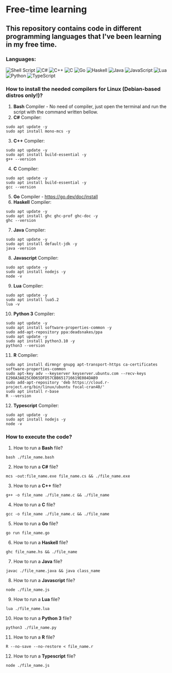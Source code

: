 # Free-time learning

## This repository contains code in different programming languages that I've been learning in my free time.

### Languages:
![Shell Script](https://img.shields.io/badge/shell_script-%23121011.svg?style=for-the-badge&logo=gnu-bash&logoColor=white)
![C#](https://img.shields.io/badge/c%23-%23239120.svg?style=for-the-badge&logo=c-sharp&logoColor=white)
![C++](https://img.shields.io/badge/c++-%2300599C.svg?style=for-the-badge&logo=c%2B%2B&logoColor=white)
![C](https://img.shields.io/badge/c-%2300599C.svg?style=for-the-badge&logo=c&logoColor=white)
![Go](https://img.shields.io/badge/go-%2300ADD8.svg?style=for-the-badge&logo=go&logoColor=white)
![Haskell](https://img.shields.io/badge/Haskell-5e5086?style=for-the-badge&logo=haskell&logoColor=white)
![Java](https://img.shields.io/badge/java-%23ED8B00.svg?style=for-the-badge&logo=java&logoColor=white)
![JavaScript](https://img.shields.io/badge/javascript-%23323330.svg?style=for-the-badge&logo=javascript&logoColor=%23F7DF1E)
![Lua](https://img.shields.io/badge/lua-%232C2D72.svg?style=for-the-badge&logo=lua&logoColor=white)
![Python](https://img.shields.io/badge/python-3670A0?style=for-the-badge&logo=python&logoColor=ffdd54)
![TypeScript](https://img.shields.io/badge/typescript-%23007ACC.svg?style=for-the-badge&logo=typescript&logoColor=white)

### How to install the needed compilers for Linux (Debian-based distros only!)?
1. <strong>Bash</strong> Compiler - No need of compiler, just open the terminal and run the script with the command written bellow.
2. <strong>C#</strong> Compiler:
```
sudo apt update -y
sudo apt install mono-mcs -y
```
3. <strong>C++</strong> Compiler:
```
sudo apt update -y
sudo apt install build-essential -y
g++ --version
```
4. <strong>C</strong> Compiler:
```
sudo apt update -y
sudo apt install build-essential -y
gcc --version
```
5. <strong>Go</strong> Compiler - https://go.dev/doc/install
6. <strong>Haskell</strong> Compiler:
```
sudo apt update -y
sudo apt install ghc ghc-prof ghc-doc -y
ghc --version
```
7. <strong>Java</strong> Compiler:
```
sudo apt update -y
sudo apt install default-jdk -y
java -version
```
8. <strong>Javascript</strong> Compiler:
```
sudo apt update -y
sudo apt install nodejs -y
node -v
```
9. <strong>Lua</strong> Compiler:
```
sudo apt update -y
sudo apt install lua5.2
lua -v
```
10. <strong>Python 3</strong> Compiler:
```
sudo apt update -y
sudo apt install software-properties-common -y
sudo add-apt-repository ppa:deadsnakes/ppa
sudo apt update -y
sudo apt install python3.10 -y
python3 --version
```
11. <strong>R</strong> Compiler:
```
sudo apt install dirmngr gnupg apt-transport-https ca-certificates software-properties-common
sudo apt-key adv --keyserver keyserver.ubuntu.com --recv-keys E298A3A825C0D65DFD57CBB651716619E084DAB9
sudo add-apt-repository 'deb https://cloud.r-project.org/bin/linux/ubuntu focal-cran40/'
sudo apt install r-base
R --version
```
12. <strong>Typescript</strong> Compiler:
```
sudo apt update -y
sudo apt install nodejs -y
node -v
```


### How to execute the code?
1. How to run a <strong>Bash</strong> file?
```
bash ./file_name.bash
```
2. How to run a <strong>C#</strong> file?
```
mcs -out:file_name.exe file_name.cs && ./file_name.exe
```
3. How to run a <strong>C++</strong> file?
```
g++ -o file_name ./file_name.c && ./file_name
```
4. How to run a <strong>C</strong> file?
```
gcc -o file_name ./file_name.c && ./file_name
```
5. How to run a <strong>Go</strong> file?
```
go run file_name.go
```
6. How to run a <strong>Haskell</strong> file?
```
ghc file_name.hs && ./file_name
```
7. How to run a <strong>Java</strong> file?
```
javac ./file_name.java && java class_name
```
8. How to run a <strong>Javascript</strong> file?
```
node ./file_name.js
```
9. How to run a <strong>Lua</strong> file?
```
lua ./file_name.lua
```
10. How to run a <strong>Python 3</strong> file?
```
python3 ./file_name.py
```
11. How to run a <strong>R</strong> file?
```
R --no-save --no-restore < file_name.r
```
12. How to run a <strong>Typescript</strong> file?
```
node ./file_name.js
```
